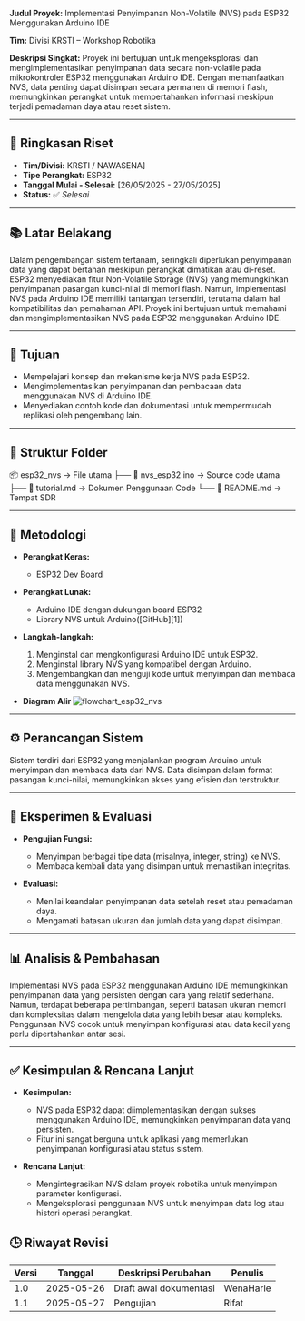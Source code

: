 **Judul Proyek:**
Implementasi Penyimpanan Non-Volatile (NVS) pada ESP32 Menggunakan Arduino IDE

**Tim:**
Divisi KRSTI – Workshop Robotika 

**Deskripsi Singkat:**
Proyek ini bertujuan untuk mengeksplorasi dan mengimplementasikan penyimpanan data secara non-volatile pada mikrokontroler ESP32 menggunakan Arduino IDE. Dengan memanfaatkan NVS, data penting dapat disimpan secara permanen di memori flash, memungkinkan perangkat untuk mempertahankan informasi meskipun terjadi pemadaman daya atau reset sistem.

---
## 📂 Ringkasan Riset

- **Tim/Divisi:** KRSTI / NAWASENA]
- **Tipe Perangkat:** ESP32
- **Tanggal Mulai - Selesai:** [26/05/2025  - 27/05/2025]
- **Status:** ✅ _Selesai_ 

---

## 📚 Latar Belakang

Dalam pengembangan sistem tertanam, seringkali diperlukan penyimpanan data yang dapat bertahan meskipun perangkat dimatikan atau di-reset. ESP32 menyediakan fitur Non-Volatile Storage (NVS) yang memungkinkan penyimpanan pasangan kunci-nilai di memori flash. Namun, implementasi NVS pada Arduino IDE memiliki tantangan tersendiri, terutama dalam hal kompatibilitas dan pemahaman API. Proyek ini bertujuan untuk memahami dan mengimplementasikan NVS pada ESP32 menggunakan Arduino IDE.

---

## 🎯 Tujuan

* Mempelajari konsep dan mekanisme kerja NVS pada ESP32.
* Mengimplementasikan penyimpanan dan pembacaan data menggunakan NVS di Arduino IDE.
* Menyediakan contoh kode dan dokumentasi untuk mempermudah replikasi oleh pengembang lain.

---
## 📁 Struktur Folder 

📦 esp32_nvs               → File utama
├── 📜 nvs_esp32.ino       → Source code utama
├── 📜 tutorial.md         → Dokumen Penggunaan Code
└── 📜 README.md           → Tempat SDR

---

## 🔬 Metodologi

* **Perangkat Keras:**

  * ESP32 Dev Board

* **Perangkat Lunak:**

  * Arduino IDE dengan dukungan board ESP32
  * Library NVS untuk Arduino([GitHub][1])

* **Langkah-langkah:**

  1. Menginstal dan mengkonfigurasi Arduino IDE untuk ESP32.
  2. Menginstal library NVS yang kompatibel dengan Arduino.
  3. Mengembangkan dan menguji kode untuk menyimpan dan membaca data menggunakan NVS.
 
 * **Diagram Alir**
   ![flowchart_esp32_nvs](https://github.com/user-attachments/assets/74e29b2c-452e-4fb3-a026-fb38fde6bd05)
---

## ⚙️ Perancangan Sistem

Sistem terdiri dari ESP32 yang menjalankan program Arduino untuk menyimpan dan membaca data dari NVS. Data disimpan dalam format pasangan kunci-nilai, memungkinkan akses yang efisien dan terstruktur.

---

## 🧪 Eksperimen & Evaluasi

* **Pengujian Fungsi:**

  * Menyimpan berbagai tipe data (misalnya, integer, string) ke NVS.
  * Membaca kembali data yang disimpan untuk memastikan integritas.

* **Evaluasi:**

  * Menilai keandalan penyimpanan data setelah reset atau pemadaman daya.
  * Mengamati batasan ukuran dan jumlah data yang dapat disimpan.

---

## 📊 Analisis & Pembahasan

Implementasi NVS pada ESP32 menggunakan Arduino IDE memungkinkan penyimpanan data yang persisten dengan cara yang relatif sederhana. Namun, terdapat beberapa pertimbangan, seperti batasan ukuran memori dan kompleksitas dalam mengelola data yang lebih besar atau kompleks. Penggunaan NVS cocok untuk menyimpan konfigurasi atau data kecil yang perlu dipertahankan antar sesi.

---

## ✅ Kesimpulan & Rencana Lanjut

* **Kesimpulan:**

  * NVS pada ESP32 dapat diimplementasikan dengan sukses menggunakan Arduino IDE, memungkinkan penyimpanan data yang persisten.
  * Fitur ini sangat berguna untuk aplikasi yang memerlukan penyimpanan konfigurasi atau status sistem.

* **Rencana Lanjut:**

  * Mengintegrasikan NVS dalam proyek robotika untuk menyimpan parameter konfigurasi.
  * Mengeksplorasi penggunaan NVS untuk menyimpan data log atau histori operasi perangkat.


## 🕒 Riwayat Revisi

| Versi | Tanggal    | Deskripsi Perubahan    | Penulis               |
| ----- | ---------- | ---------------------- | --------------------- |
| 1.0   | 2025-05-26 | Draft awal dokumentasi | WenaHarle |
| 1.1   | 2025-05-27 | Pengujian | Rifat |
